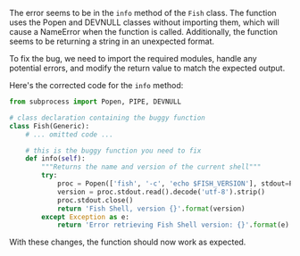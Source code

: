 The error seems to be in the `info` method of the `Fish` class. The function uses the Popen and DEVNULL classes without importing them, which will cause a NameError when the function is called. Additionally, the function seems to be returning a string in an unexpected format.

To fix the bug, we need to import the required modules, handle any potential errors, and modify the return value to match the expected output.

Here's the corrected code for the `info` method:

```python
from subprocess import Popen, PIPE, DEVNULL

# class declaration containing the buggy function
class Fish(Generic):
    # ... omitted code ...

    # this is the buggy function you need to fix
    def info(self):
        """Returns the name and version of the current shell"""
        try:
            proc = Popen(['fish', '-c', 'echo $FISH_VERSION'], stdout=PIPE, stderr=DEVNULL)
            version = proc.stdout.read().decode('utf-8').strip()
            proc.stdout.close()
            return 'Fish Shell, version {}'.format(version)
        except Exception as e:
            return 'Error retrieving Fish Shell version: {}'.format(e)

```
With these changes, the function should now work as expected.